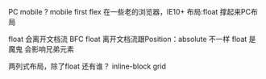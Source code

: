 PC mobile ?
mobile first
flex 在一些老的浏览器，IE10+
布局:float 撑起来PC布局

float 会离开文档流
BFC 
float 离开文档流跟Position：absolute 不一样
float 是魔鬼 会影响兄弟元素

两列式布局，除了float 还有谁？
inline-block grid 
